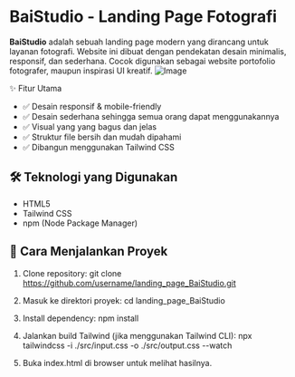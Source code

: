 # BaiStudio - Landing Page Fotografi

**BaiStudio** adalah sebuah landing page modern yang dirancang untuk layanan fotografi. Website ini dibuat dengan pendekatan desain minimalis, responsif, dan sederhana. Cocok digunakan sebagai website portofolio fotografer, maupun inspirasi UI kreatif.
![Image](https://github.com/user-attachments/assets/4f170064-b967-4e9e-b64b-f32607e9e6f0)

✨ Fitur Utama

- ✅ Desain responsif & mobile-friendly
- ✅ Desain sederhana sehingga semua orang dapat menggunakannya
- ✅ Visual yang yang bagus dan jelas
- ✅ Struktur file bersih dan mudah dipahami
- ✅ Dibangun menggunakan Tailwind CSS

## 🛠 Teknologi yang Digunakan

- HTML5
- Tailwind CSS
- npm (Node Package Manager)

## 🚀 Cara Menjalankan Proyek

1. Clone repository:
   git clone https://github.com/username/landing_page_BaiStudio.git
   
2. Masuk ke direktori proyek:
   cd landing_page_BaiStudio
   
3. Install dependency:
   npm install
   
4. Jalankan build Tailwind (jika menggunakan Tailwind CLI):
   npx tailwindcss -i ./src/input.css -o ./src/output.css --watch
   
5. Buka index.html di browser untuk melihat hasilnya.


